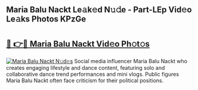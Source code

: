 ## Maria Balu Nackt Le𝚊k𝚎d N𝚞𝚍e - Part-LEp Vid𝚎o Le𝚊ks Photos KPzGe

# <h2><a href="http://fb87swz.evod.top/?m=Maria+Balu+Nackt">🔗 👉🔴 Maria Balu Nackt Vid𝚎o Ph𝚘t𝚘s</a></h2>

[![Maria Balu Nackt N𝚞d𝚎s](https://i.imgur.com/8V9OHl7.gif)](http://fb87swz.evod.top/?m=Maria+Balu+Nackt)
Social media influencer Maria Balu Nackt who creates engaging lifestyle and dance content, featuring solo and collaborative dance trend performances and mini vlogs. Public figures Maria Balu Nackt often face criticism for their political positions. 
